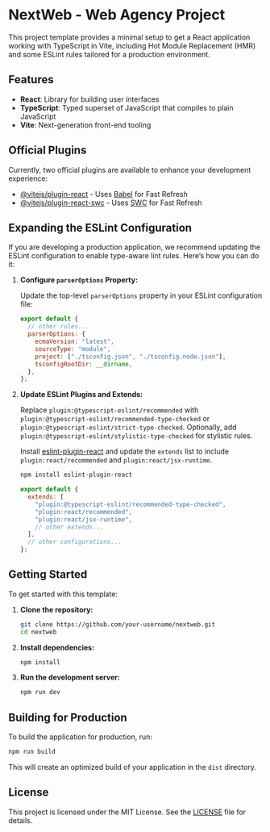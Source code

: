 # NextWeb - Web Agency Project

This project template provides a minimal setup to get a React application working with TypeScript in Vite, including Hot Module Replacement (HMR) and some ESLint rules tailored for a production environment.

## Features

- **React**: Library for building user interfaces
- **TypeScript**: Typed superset of JavaScript that compiles to plain JavaScript
- **Vite**: Next-generation front-end tooling

## Official Plugins

Currently, two official plugins are available to enhance your development experience:

- [@vitejs/plugin-react](https://github.com/vitejs/vite-plugin-react/blob/main/packages/plugin-react/README.md) - Uses [Babel](https://babeljs.io/) for Fast Refresh
- [@vitejs/plugin-react-swc](https://github.com/vitejs/vite-plugin-react-swc) - Uses [SWC](https://swc.rs/) for Fast Refresh

## Expanding the ESLint Configuration

If you are developing a production application, we recommend updating the ESLint configuration to enable type-aware lint rules. Here’s how you can do it:

1. **Configure `parserOptions` Property:**

   Update the top-level `parserOptions` property in your ESLint configuration file:

   ```js
   export default {
     // other rules...
     parserOptions: {
       ecmaVersion: "latest",
       sourceType: "module",
       project: ["./tsconfig.json", "./tsconfig.node.json"],
       tsconfigRootDir: __dirname,
     },
   };
   ```

2. **Update ESLint Plugins and Extends:**

   Replace `plugin:@typescript-eslint/recommended` with `plugin:@typescript-eslint/recommended-type-checked` or `plugin:@typescript-eslint/strict-type-checked`. Optionally, add `plugin:@typescript-eslint/stylistic-type-checked` for stylistic rules.

   Install [eslint-plugin-react](https://github.com/jsx-eslint/eslint-plugin-react) and update the `extends` list to include `plugin:react/recommended` and `plugin:react/jsx-runtime`.

   ```bash
   npm install eslint-plugin-react
   ```

   ```js
   export default {
     extends: [
       "plugin:@typescript-eslint/recommended-type-checked",
       "plugin:react/recommended",
       "plugin:react/jsx-runtime",
       // other extends...
     ],
     // other configurations...
   };
   ```

## Getting Started

To get started with this template:

1. **Clone the repository:**

   ```bash
   git clone https://github.com/your-username/nextweb.git
   cd nextweb
   ```

2. **Install dependencies:**

   ```bash
   npm install
   ```

3. **Run the development server:**

   ```bash
   npm run dev
   ```

## Building for Production

To build the application for production, run:

```bash
npm run build
```

This will create an optimized build of your application in the `dist` directory.

## License

This project is licensed under the MIT License. See the [LICENSE](LICENSE) file for details.
